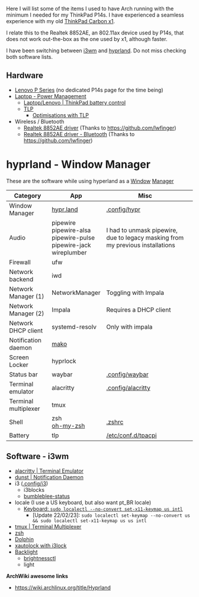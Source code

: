 Here I will list some of the items I used to have Arch running with the minimum I needed for my ThinkPad P14s. I have experienced a seamless experience with my old [ThinkPad Carbon x1](https://wiki.archlinux.org/title/Lenovo_ThinkPad_X1_Carbon_(Gen_2)).

I relate this to the Realtek 8852AE, an 802.11ax device used by P14s, that does not work out-the-box as the one used by x1, although faster.

I have been switching between [i3wm](https://i3wm.org/) and [hyprland](https://hypr.land/). Do not miss checking both software lists.

## Hardware
- [Lenovo P Series](https://wiki.archlinux.org/title/Laptop/Lenovo#P_series) (no dedicated P14s page for the time being)
- [Laptop - Power Management](https://wiki.archlinux.org/title/Laptop#Power_management)
    - [Laptop/Lenovo | ThinkPad battery control](https://wiki.archlinux.org/title/Laptop/Lenovo#ThinkPad_battery_control)
    - [TLP](https://wiki.archlinux.org/title/TLP)
        - [Optimisations with TLP](https://linrunner.de/tlp/)
- Wireless / Bluetooth
    - [Realtek 8852AE driver](https://github.com/lwfinger/rtw89) (Thanks to https://github.com/lwfinger)
    - [Realtek 8852AE driver - Bluetooth](https://github.com/lwfinger/rtw89-bt) (Thanks to https://github.com/lwfinger)

# hyprland - Window Manager
These are the software while using hyperland as a [Window](https://wiki.archlinux.org/title/Hyprland) [Manager](https://wiki.archlinux.org/title/Window_manager)

| Category             | App                                                                         | Misc                                                                                          |     |
| -------------------- | --------------------------------------------------------------------------- | --------------------------------------------------------------------------------------------- | --- |
| Window Manager       | [hypr.land](https://hypr.land/)                                             | [.config/hypr](https://github.com/rafaelbernard/dotfiles/tree/master/.config/hypr)            |     |
| Audio                | pipewire<br>pipewire-alsa<br>pipewire-pulse<br>pipewire-jack<br>wireplumber | I had to unmask pipewire, due to legacy masking from my previous installations                |     |
| Firewall             | ufw                                                                         |                                                                                               |     |
| Network backend      | iwd                                                                         |                                                                                               |     |
| Network Manager (1)  | NetworkManager                                                              | Toggling with Impala                                                                          |     |
| Network Manager (2)  | Impala                                                                      | Requires a DHCP client                                                                        |     |
| Network DHCP client  | systemd-resolv                                                              | Only with impala                                                                              |     |
| Notification daemon  | [mako](https://github.com/emersion/mako)                                    |                                                                                               |     |
| Screen Locker        | hyprlock                                                                    |                                                                                               |     |
| Status bar           | waybar                                                                      | [.config/waybar](https://github.com/rafaelbernard/dotfiles/tree/master/.config/waybar)        |     |
| Terminal emulator    | alacritty                                                                   | [.config/alacritty](https://github.com/rafaelbernard/dotfiles/tree/master/.config/alacritty)  |     |
| Terminal multiplexer | tmux                                                                        |                                                                                               |     |
| Shell                | zsh<br>[oh-my-zsh](https://ohmyz.sh/)                                       | [.zshrc](https://github.com/rafaelbernard/dotfiles/blob/master/.zshrc)                        |     |
| Battery              | tlp                                                                         | [/etc/conf.d/tpacpi](https://github.com/rafaelbernard/dotfiles/blob/master/etc/conf.d/tpacpi) |     |



## Software - i3wm
- [alacritty | Terminal Emulator](https://alacritty.org/)
- [dunst | Notification Daemon](https://wiki.archlinux.org/title/Dunst)
- i3 ([.config/i3](https://github.com/rafaelbernard/dotfiles/tree/master/.config/i3))
    - i3blocks
    - [bumbleblee-status](https://github.com/tobi-wan-kenobi/bumblebee-status)
- locale (I use a US keyboard, but also want pt_BR locale)
    - [Keyboard: `sudo localectl --no-convert set-x11-keymap us intl`](https://daniel.arneam.com/blog/linux/2018-11-20-How-to-set-us-keyboard-for-brazillian-portuguese-usage-in-arch-linux/)
        - [Update 22/02/23]: `sudo localectl set-keymap --no-convert us && sudo localectl set-x11-keymap us us intl`
- [tmux | Terminal Multiplexer](https://github.com/tmux/tmux/wiki)
- [zsh](https://ohmyz.sh/)
- [Dolphin](https://wiki.archlinux.org/title/Dolphin)
- [xautolock with i3lock](https://wiki.archlinux.org/title/Session_lock#xautolock)
- [Backlight](https://wiki.archlinux.org/title/Backlight)
    - [brightnessctl](https://archlinux.org/packages/?name=brightnessctl)
    - light

**ArchWiki awesome links**
- https://wiki.archlinux.org/title/Hyprland
